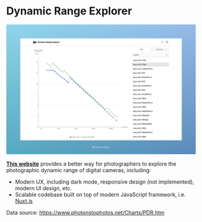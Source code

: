 # Dynamic Range Explorer

![screenshot](./public/screenshot.jpeg)

**[This website](https://dynamicrange.xzd.me/)** provides a better way for photographers to explore the photographic dynamic range of digital cameras, including:

- Modern UX, including dark mode, responsive design (not implemented), modern UI design, etc.
- Scalable codebase built on top of modern JavaScript framework, i.e. [Nuxt.js](https://nuxt.com/)

Data source: https://www.photonstophotos.net/Charts/PDR.htm
